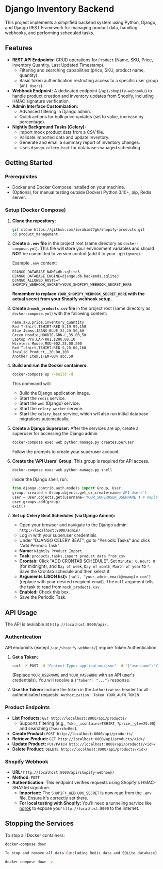 # Django Inventory Backend

This project implements a simplified backend system using Python, Django, and Django REST Framework for managing product data, handling webhooks, and performing scheduled tasks.

## Features

* **REST API Endpoints:** CRUD operations for `Product` (Name, SKU, Price, Inventory Quantity, Last Updated Timestamp).
    * Filtering and searching capabilities (price, SKU, product name, quantity).
    * Basic token authentication restricting access to a specific user group (`API Users`).
* **Webhook Endpoint:** A dedicated endpoint (`/api/shopify-webhook/`) to handle product creation and inventory updates from Shopify, including HMAC signature verification.
* **Admin Interface Customization:**
    * Advanced filtering in Django admin.
    * Quick actions for bulk price updates (set to value, increase by percentage).
* **Nightly Background Tasks (Celery):**
    * Import mock product data from a CSV file.
    * Validate imported data and update inventory.
    * Generate and email a summary report of inventory changes.
    * Uses `django-celery-beat` for database-managed scheduling.

## Getting Started

### Prerequisites

* Docker and Docker Compose installed on your machine.
* (Optional, for manual testing outside Docker) Python 3.10+, pip, Redis server.

### Setup (Docker Compose)

1.  **Clone the repository:**
    ```bash
    git clone https://github.com/ibrahim77gh/shopify-products.git
    cd product_management
    ```

2.  **Create a `.env` file** in the project root (same directory as `docker-compose.yml`). This file will store your environment variables and should **NOT** be committed to version control (add it to your `.gitignore`).

    Example `.env` content:
    ```
    DJANGO_DATABASE_NAME=db.sqlite3
    DJANGO_DATABASE_ENGINE=django.db.backends.sqlite3
    DJANGO_ALLOWED_HOSTS=*
    SHOPIFY_WEBHOOK_SECRET=YOUR_SHOPIFY_WEBHOOK_SECRET_HERE
    ```
    **Remember to replace `YOUR_SHOPIFY_WEBHOOK_SECRET_HERE` with the actual secret from your Shopify webhook setup.**

3.  **Create a `mock_products.csv` file** in the project root (same directory as `docker-compose.yml`) with the following content:
    ```csv
    name,sku,price,inventory_quantity
    Red T-Shirt,TSHIRT-RED-S,19.99,150
    Blue Jeans,JEANS-BLUE-32,49.50,80
    Green Hoodie,HOODIE-GRN-L,35.00,50
    Laptop Pro,LAP-001,1200.00,10
    Wireless Mouse,MOU-002,25.00,200
    Red T-Shirt,TSHIRT-RED-S,20.00,160
    Invalid Product,,20.00,100
    Another Item,ITEM-004,abc,50
    ```

4.  **Build and run the Docker containers:**
    ```bash
    docker-compose up --build -d
    ```
    This command will:
    * Build the Django application image.
    * Start the `redis` service.
    * Start the `web` (Django) service.
    * Start the `celery_worker` service.
    * Start the `celery_beat` service, which will also run initial database migrations automatically.

5.  **Create a Django Superuser:**
    After the services are up, create a superuser for accessing the Django admin.
    ```bash
    docker-compose exec web python manage.py createsuperuser
    ```
    Follow the prompts to create your superuser account.

6.  **Create the 'API Users' Group:**
    This group is required for API access.
    ```bash
    docker-compose exec web python manage.py shell
    ```
    Inside the Django shell, run:
    ```python
    from django.contrib.auth.models import Group, User
    group, created = Group.objects.get_or_create(name='API Users')
    user = User.objects.get(username='YOUR_SUPERUSER_USERNAME') # Replace YOUR_SUPERUSER_USERNAME
    user.groups.add(group)
    exit()
    ```

7.  **Set up Celery Beat Schedules (via Django Admin):**
    * Open your browser and navigate to the Django admin: `http://localhost:8000/admin/`
    * Log in with your superuser credentials.
    * Under "DJANGO CELERY BEAT", go to "Periodic Tasks" and click "Add Periodic Task".
    * **Name:** `Nightly Product Import`
    * **Task:** `products.tasks.import_product_data_from_csv`
    * **Crontab:** Click "ADD CRONTAB SCHEDULE". Set `Minute: 0`, `Hour: 0` (for midnight), and `Day of week`, `Day of month`, `Month of year` to `*`. Save the Crontab schedule and then select it.
    * **Arguments (JSON list):** `[null, "your_admin_email@example.com"]` (replace with your desired recipient email). The `null` argument tells the task to read from `mock_products.csv`.
    * **Enabled:** Check this box.
    * Save the Periodic Task.

## API Usage

The API is available at `http://localhost:8000/api/`.

### Authentication

API endpoints (except `/api/shopify-webhook/`) require Token Authentication.

1.  **Get a Token:**
    ```bash
    curl -X POST -H "Content-Type: application/json" -d '{"username":"YOUR_USERNAME", "password":"YOUR_PASSWORD"}' http://localhost:8000/api-token-auth/
    ```
    (Replace `YOUR_USERNAME` and `YOUR_PASSWORD` with an API user's credentials).
    You will receive a `{"token": "..."}` response.

2.  **Use the Token:**
    Include the token in the `Authorization` header for all authenticated requests:
    `Authorization: Token YOUR_AUTH_TOKEN`

### Product Endpoints

* **List Products:** `GET http://localhost:8000/api/products/`
    * Supports filtering (e.g., `?sku__icontains=TSHIRT`, `?price__gte=20.00`) and searching (`?search=Red`).
* **Create Product:** `POST http://localhost:8000/api/products/`
* **Retrieve Product:** `GET http://localhost:8000/api/products/<id>/`
* **Update Product:** `PUT/PATCH http://localhost:8000/api/products/<id>/`
* **Delete Product:** `DELETE http://localhost:8000/api/products/<id>/`

### Shopify Webhook

* **URL:** `http://localhost:8000/api/shopify-webhook/`
* **Method:** `POST`
* **Authentication:** This endpoint verifies requests using Shopify's HMAC-SHA256 signature.
    * **Important:** The `SHOPIFY_WEBHOOK_SECRET` is now read from the `.env` file. Ensure it's correctly set there.
    * **For local testing with Shopify:** You'll need a tunneling service like [ngrok](https://ngrok.com/) to expose your `http://localhost:8000` to the internet.

## Stopping the Services

To stop all Docker containers:
```bash
docker-compose down

To stop and remove all data (including Redis data and SQLite database):

docker-compose down -v


